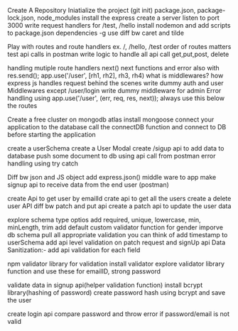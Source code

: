 Create A Repository
Iniatialize the project (git init)
package.json, package-lock.json, node_modules
install the express
create a server
listen to port 3000
write request handlers for /test, /hello
install nodemon and add scripts to package.json
dependencies
-g use
diff bw caret and tilde 

Play with routes and route handlers ex. /, /hello, /test
order of routes matters
test api calls in postman
write logic to handle all api call get,put,post, delete


handling mutiple route handlers
next()
next functions and error also with res.send();
app.use('/user', [rh1, rh2], rh3, rh4)
what is middlewares? 
how express js handles request behind the scenes
write dummy auth and user Middlewares except /user/login
write dummy middleware for admin
Error handling using app.use('/user', (err, req, res, next)); always use this below the routes

Create a free cluster on mongodb atlas
install mongoose
connect your application to the database
call the connectDB function and connect to DB before starting the application

create a userSchema
create a User Modal
create /sigup api to add data to database
push some document to db using api call from postman
error handling using try catch

Diff bw json and JS object
add express.json() middle ware to app
make signup api to receive data from the end user (postman)

create Api to get user by emailId
crate api to get all the users
create a delete user API
diff bw patch and put api
create a patch api to update the user data

explore schema type optios
add required, unique, lowercase, min, minLength, trim
add default
custom validator function for gender
imporve db schema
pull all appropriate validation you can think of
add timestamp to userSchema
add api level validation on patch request and signUp api
Data Sanitization:- add api validation for each field

npm validator library for validation
install validator
explore validator library function and use these for emailID, strong password

validate data in signup api(helper validation function)
install bcrypt library(hashing of password)
create password hash using bcrypt and save the user

create login api 
compare password and throw error if password/email is not valid